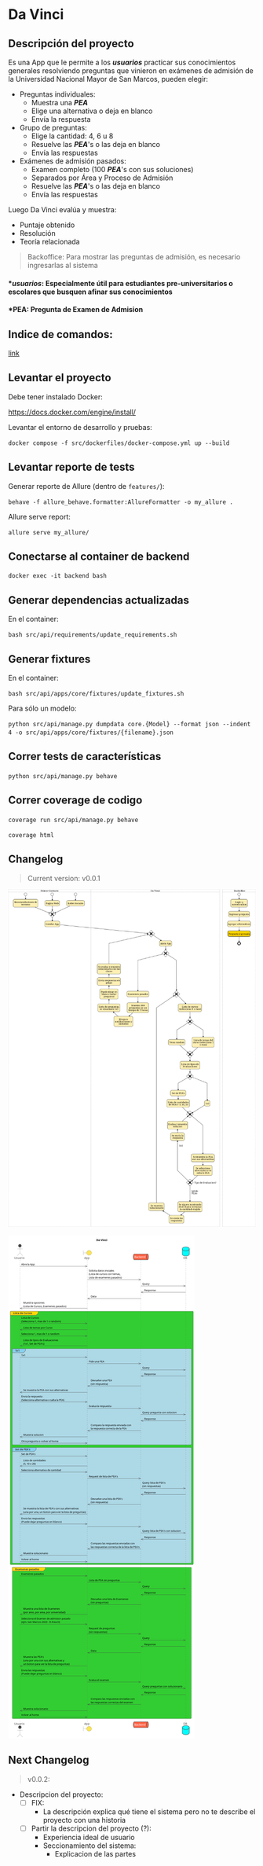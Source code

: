 # Da Vinci

## Descripción del proyecto

Es una App que le permite a los _**usuarios**_ practicar sus conocimientos generales resolviendo preguntas que vinieron en exámenes de admisión de la Universidad Nacional Mayor de San Marcos, pueden elegir:
- Preguntas individuales:
  - Muestra una _**PEA**_
  - Elige una alternativa o deja en blanco
  - Envía la respuesta
- Grupo de preguntas:
  - Elige la cantidad: 4, 6 u 8
  - Resuelve las _**PEA**_'s o las deja en blanco
  - Envía las respuestas
- Exámenes de admisión pasados:
  - Examen completo (100 _**PEA**_'s con sus soluciones)
  - Separados por Área y Proceso de Admisión
  - Resuelve las _**PEA**_'s o las deja en blanco
  - Envía las respuestas

Luego Da Vinci evalúa y muestra:
  - Puntaje obtenido
  - Resolución
  - Teoría relacionada

> Backoffice: Para mostrar las preguntas de admisión, es necesario ingresarlas al sistema

#### *_**usuarios**_: Especialmente útil para estudiantes pre-universitarios o escolares que busquen afinar sus conocimientos

#### *PEA: Pregunta de Examen de Admision

## Indice de comandos:

[link](#next-changelog)


## Levantar el proyecto

Debe tener instalado Docker:

https://docs.docker.com/engine/install/

Levantar el entorno de desarrollo y pruebas:

`docker compose -f src/dockerfiles/docker-compose.yml up --build`


## Levantar reporte de tests

Generar reporte de Allure (dentro de `features/`):

`behave -f allure_behave.formatter:AllureFormatter -o my_allure .`

Allure serve report:

`allure serve my_allure/`


## Conectarse al container de backend

`docker exec -it backend bash`


## Generar dependencias actualizadas

En el container:

`bash src/api/requirements/update_requirements.sh`


## Generar fixtures

En el container:

`bash src/api/apps/core/fixtures/update_fixtures.sh`

Para sólo un modelo:

`python src/api/manage.py dumpdata core.{Model} --format json --indent 4 -o src/api/apps/core/fixtures/{filename}.json`


## Correr tests de características

`python src/api/manage.py behave`


## Correr coverage de codigo

`coverage run src/api/manage.py behave`

`coverage html`


## Changelog


> Current version: v0.0.1

![Diagrama BPMN](docs/context/out/bpmn.png)

![Diagrama de Requests](docs/connections/out/Da%20Vinci.png)

## Next Changelog

> v0.0.2:

- Descripcion del proyecto:
  - [ ] FIX:
    - La descripción explica qué tiene el sistema pero no te describe el proyecto con una historia
  - [ ] Partir la descripcion del proyecto (?):
    - Experiencia ideal de usuario
    - Seccionamiento del sistema:
      - Explicacion de las partes
